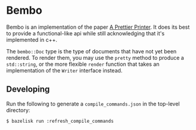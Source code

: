 # Bembo

Bembo is an implementation of the paper [A Prettier Printer]. It does
its best to provide a functional-like api while still acknowledging that it's
implemented in c++.

The `bembo::Doc` type is the type of documents that have not yet been rendered.
To render them, you may use the `pretty` method to produce a `std::string`, or
the more flexible `render` function that takes an implementation of the `Writer`
interface instead.

[A Prettier Printer]: https://homepages.inf.ed.ac.uk/wadler/papers/prettier/prettier.pdf "A Prettier Printer"

## Developing

Run the following to generate a `compile_commands.json` in the top-level
directory:

```
$ bazelisk run :refresh_compile_commands
```
